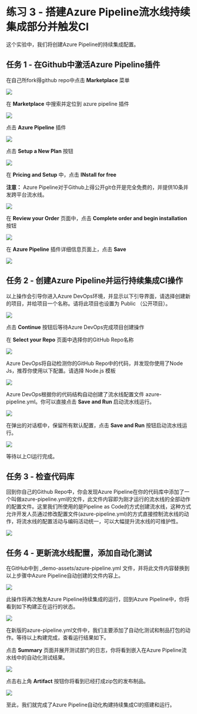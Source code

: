 # 练习 3 - 搭建Azure Pipeline流水线持续集成部分并触发CI

这个实验中，我们将创建Azure Pipeline的持续集成配置。

## 任务 1 - 在Github中激活Azure Pipeline插件

在自己所fork得github repo中点击 **Marketplace** 菜单

![](images/2019-12-14_11-36-33.png)

在 **Marketplace** 中搜索并定位到 azure pipeline 插件

![](images/2019-12-14_11-38-27.png)

点击 **Azure Pipeline** 插件

![](images/2019-12-14_11-39-15.png)

点击 **Setup a New Plan** 按钮

![](images/2019-12-14_11-41-13.png)

在 **Pricing and Setup** 中，点击 **INstall for free**

**注意：** Azure Pipeline对于Github上得公开git仓开是完全免费的，并提供10条并发跨平台流水线。

![](images/2019-12-14_11-42-23.png)

在 **Review your Order** 页面中，点击 **Complete order and begin installation** 按钮

![](images/2019-12-14_11-44-16.png)

在 **Azure Pipeline** 插件详细信息页面上，点击 **Save** 

![](images/2019-12-14_11-45-40.png)

## 任务 2 - 创建Azure Pipeline并运行持续集成CI操作

以上操作会引导你进入Azure DevOps环境，并显示以下引导界面，请选择创建新的项目，并给项目一个名称。请将此项目也设置为 Public （公开项目）。

![](images/2019-12-14_11-48-40.png)

点击 **Continue** 按钮后等待Azure DevOps完成项目创建操作

在 **Select your Repo** 页面中选择你的GitHub Repo名称

![](images/2019-12-14_11-50-07.png)

Azure DevOps将自动检测你的GitHub Repo中的代码，并发现你使用了Node Js，推荐你使用以下配置。请选择 Node.js 模板

![](images/2019-12-14_11-51-26.png)

Azure DevOps根据你的代码结构自动创建了流水线配置文件 azure-pipeline.yml。你可以直接点击 **Save and Run** 启动流水线运行。

![](images/2019-12-14_11-53-07.png)

在弹出的对话框中，保留所有默认配置，点击 **Save and Run** 按钮启动流水线运行。

![](images/2019-12-14_11-55-46.png)

等待以上CI运行完成。

## 任务 3 - 检查代码库

回到你自己的Github Repo中，你会发现Azure Pipeline在你的代码库中添加了一个叫做azure-pipeline.yml的文件，此文件内容即为刚才运行的流水线的全部动作的配置文件。这里我们所使用的是Pipeline as Code的方式创建流水线，这种方式允许开发人员通过修改配置文件(azure-pipeline.yml)的方式直接控制流水线的动作，将流水线的配置活动与编码活动统一，可以大幅提升流水线的可维护性。

![](images/2019-12-14_11-59-35.png)

## 任务 4 - 更新流水线配置，添加自动化测试

在GitHub中到 _demo-assets/azure-pipeline.yml 文件，并将此文件内容替换到以上步骤中Azure Pipeline自动创建的文件内容上。

![](images/2019-12-14_12-28-30.png)

此操作将再次触发Azure Pipeline持续集成的运行，回到Azure Pipeline中，你将看到如下构建正在运行的状态。

![](images/2019-12-14_12-32-59.png)

在新版的azure-pipeline.yml文件中，我们主要添加了自动化测试和制品打包的动作。等待以上构建完成，查看运行结果如下。

点击 **Summary** 页面并展开测试部门的日志，你将看到嵌入在Azure Pipeline流水线中的自动化测试结果。

![](images/2019-12-14_12-35-37.png)

点击右上角 **Artifact** 按钮你将看到已经打成zip包的发布制品。

![](images/2019-12-14_12-37-08.png)

至此，我们就完成了Azure Pipeline自动化构建持续集成CI的搭建和运行。